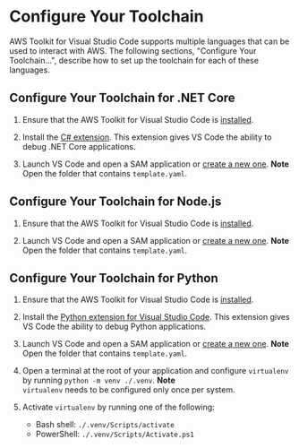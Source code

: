 # Configure Your Toolchain<a name="setup-toolchain"></a>

AWS Toolkit for Visual Studio Code supports multiple languages that can be used to interact with AWS\. The following sections, "Configure Your Toolchain\.\.\.", describe how to set up the toolchain for each of these languages\.

## Configure Your Toolchain for \.NET Core<a name="setup-toolchain-for-net"></a>

1. Ensure that the AWS Toolkit for Visual Studio Code is [installed](setup-toolkit.md#setup-install)\.

1. Install the [C\# extension](https://marketplace.visualstudio.com/items?itemName=ms-vscode.csharp)\. This extension gives VS Code the ability to debug \.NET Core applications\.

1. Launch VS Code and open a SAM application or [create a new one](create-sam.md#create-serverless-app)\.
**Note**  
Open the folder that contains `template.yaml`\.

## Configure Your Toolchain for Node\.js<a name="setup-toolchain-for-node"></a>

1. Ensure that the AWS Toolkit for Visual Studio Code is [installed](setup-toolkit.md#setup-install)\.

1. Launch VS Code and open a SAM application or [create a new one](create-sam.md#create-serverless-app)\.
**Note**  
Open the folder that contains `template.yaml`\.

## Configure Your Toolchain for Python<a name="setup-toolchain-for-python"></a>

1. Ensure that the AWS Toolkit for Visual Studio Code is [installed](setup-toolkit.md#setup-install)\.

1. Install the [Python extension for Visual Studio Code](https://marketplace.visualstudio.com/items?itemName=ms-python.python)\. This extension gives VS Code the ability to debug Python applications\.

1. Launch VS Code and open a SAM application or [create a new one](create-sam.md#create-serverless-app)\.
**Note**  
Open the folder that contains `template.yaml`\.

1. Open a terminal at the root of your application and configure `virtualenv` by running `python -m venv ./.venv`\.
**Note**  
`virtualenv` needs to be configured only once per system\.

1. Activate `virtualenv` by running one of the following:
   + Bash shell: `./.venv/Scripts/activate`
   + PowerShell: `./.venv/Scripts/Activate.ps1`